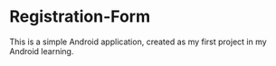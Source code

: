# Registration-Form

This is a simple Android application, created as my first project in my Android learning.
